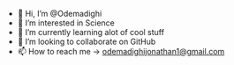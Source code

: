 - 👋 Hi, I’m @Odemadighi
- 👀 I’m interested in Science
- 🌱 I’m currently learning alot of cool stuff
- 💞️ I’m looking to collaborate on GitHub
- 📫 How to reach me -> odemadighijonathan1@gmail.com

<!---
Odemadighi/Odemadighi is a ✨ special ✨ repository because its `README.md` (this file) appears on your GitHub profile.
You can click the Preview link to take a look at your changes.
--->

